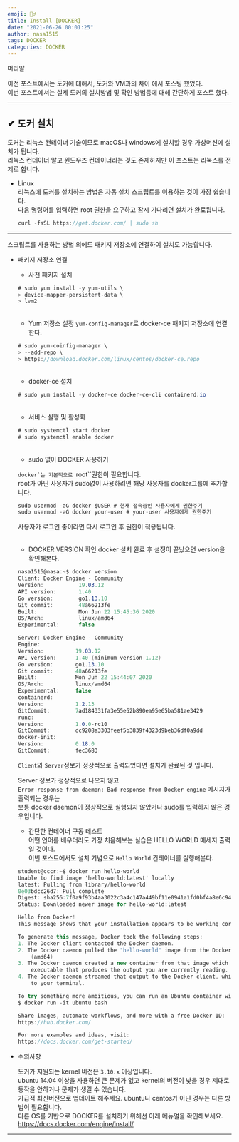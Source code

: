 ```yaml
---
emoji: 🤦‍♂️
title: Install [DOCKER]
date: "2021-06-26 00:01:25"
author: nasa1515
tags: DOCKER
categories: DOCKER
---
```



머리말  

 이전 포스트에서는 도커에 대해서, 도커와 VM과의 차이 에서 포스팅 했었다.  
 이번 포스트에서는 실제 도커의 설치방법 및 확인 방법등에 대해 간단하게 포스트 했다.


---



## ✔ 도커 설치

도커는 리눅스 컨테이너 기술이므로 macOS나 windows에 설치할 경우 가상머신에 설치가 됩니다.  
리눅스 컨테이너 말고 윈도우즈 컨테이너라는 것도 존재하지만 이 포스트는 리눅스를 전제로 합니다.  

* Linux  
    리눅스에 도커를 설치하는 방법은 자동 설치 스크립트를 이용하는 것이 가장 쉽습니다.  
    다음 명령어를 입력하면 root 권한을 요구하고 잠시 기다리면 설치가 완료됩니다.

    ```cs
    curl -fsSL https://get.docker.com/ | sudo sh
    ```


---
    
스크립트를 사용하는 방법 외에도 패키지 저장소에 연결하여 설치도 가능합니다.  

* 패키지 저장소 연결

    * 사전 패키지 설치  
    
    ```cs
    # sudo yum install -y yum-utils \
    > device-mapper-persistent-data \
    > lvm2
    ```

    <br/>

    * Yum 저장소 설정
    ``yum-config-manager``로 docker-ce 패키지 저장소에 연결한다.

    ```cs
    # sudo yum-coinfig-manager \
    > --add-repo \
    > https://download.docker.com/linux/centos/docker-ce.repo
    ```

    <br/>

    * docker-ce 설치
    
    ```cs
    # sudo yum install -y docker-ce docker-ce-cli containerd.io
    ```


    <br/>

    * 서비스 실행 및 활성화
    
    ```cs
    # sudo systemctl start docker
    # sudo systemctl enable docker
    ```


    <br/>

    * sudo 없이 DOCKER 사용하기

    ``docker`는 기본적으로 ``root``권한이 필요합니다.  
    root가 아닌 사용자가 sudo없이 사용하려면 해당 사용자를 docker그룹에 추가합니다.
    
    ```cs
    sudo usermod -aG docker $USER # 현재 접속중인 사용자에게 권한주기
    sudo usermod -aG docker your-user # your-user 사용자에게 권한주기
    ```

    사용자가 로그인 중이라면 다시 로그인 후 권한이 적용됩니다.


    <br/>

    * DOCKER VERSION 확인
    docker 설치 완료 후 설정이 끝났으면 version을 확인해본다.

    ```cs
    nasa1515@nasa:~$ docker version
    Client: Docker Engine - Community
    Version:           19.03.12
    API version:       1.40
    Go version:        go1.13.10
    Git commit:        48a66213fe
    Built:             Mon Jun 22 15:45:36 2020
    OS/Arch:           linux/amd64
    Experimental:      false

    Server: Docker Engine - Community
    Engine:
    Version:          19.03.12
    API version:      1.40 (minimum version 1.12)
    Go version:       go1.13.10
    Git commit:       48a66213fe
    Built:            Mon Jun 22 15:44:07 2020
    OS/Arch:          linux/amd64
    Experimental:     false
    containerd:
    Version:          1.2.13
    GitCommit:        7ad184331fa3e55e52b890ea95e65ba581ae3429
    runc:
    Version:          1.0.0-rc10
    GitCommit:        dc9208a3303feef5b3839f4323d9beb36df0a9dd
    docker-init:
    Version:          0.18.0
    GitCommit:        fec3683
    ```

    ``Client``와 ``Server``정보가 정상적으로 출력되었다면 설치가 완료된 것 입니다.

    Server 정보가 정상적으로 나오지 않고  
    ``Error response from daemon: Bad response from Docker engine`` 메시지가 출력되는 경우는  
    보통 docker daemon이 정상적으로 실행되지 않았거나 sudo를 입력하지 않은 경우입니다.




    * 간단한 컨테이너 구동 테스트  
    어떤 언어를 배우더라도 가장 처음해보는 실습은 HELLO WORLD 메세지 출력일 것이다.  
    이번 포스트에서도 설치 기념으로 ``Hello World`` 컨테이너를 실행해본다.
    
    ```cs
    student@cccr:~$ docker run hello-world
    Unable to find image 'hello-world:latest' locally
    latest: Pulling from library/hello-world
    0e03bdcc26d7: Pull complete 
    Digest: sha256:7f0a9f93b4aa3022c3a4c147a449bf11e0941a1fd0bf4a8e6c9408b2600777c5
    Status: Downloaded newer image for hello-world:latest

    Hello from Docker!
    This message shows that your installation appears to be working correctly.

    To generate this message, Docker took the following steps:
    1. The Docker client contacted the Docker daemon.
    2. The Docker daemon pulled the "hello-world" image from the Docker Hub.
        (amd64)
    3. The Docker daemon created a new container from that image which runs the
        executable that produces the output you are currently reading.
    4. The Docker daemon streamed that output to the Docker client, which sent it
        to your terminal.

    To try something more ambitious, you can run an Ubuntu container with:
    $ docker run -it ubuntu bash

    Share images, automate workflows, and more with a free Docker ID:
    https://hub.docker.com/

    For more examples and ideas, visit:
    https://docs.docker.com/get-started/

    ```


* 주의사항

    도커가 지원되는 kernel 버전은 ``3.10.x`` 이상입니다.  
    ubuntu 14.04 이상을 사용하면 큰 문제가 없고 kernel의 버전이 낮을 경우 제대로 동작을 안하거나 문제가 생길 수 있습니다.  
    가급적 최신버전으로 업데이트 해주세요. ubuntu나 centos가 아닌 경우는 다른 방법이 필요합니다.  
    다른 OS를 기반으로 DOCKER를 설치하기 위해선 아래 메뉴얼을 확인해보세요.  
    https://docs.docker.com/engine/install/

---


```toc
```